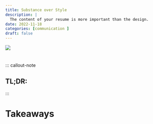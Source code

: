 ```yaml
---
title: Substance over Style
description: |
  The content of your resume is more important than the design. 
date: 2022-11-18
categories: [communication ]
draft: false
---
```


![](photo.jpeg) 

# 

::: callout-note
## TL;DR: 
:::



# Takeaways


